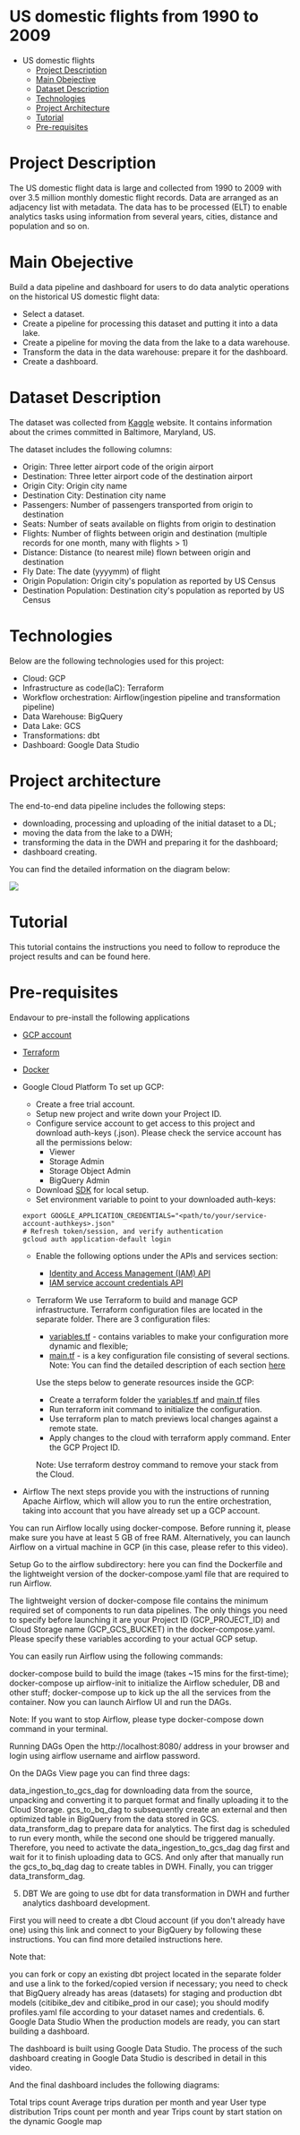 # US domestic flights from 1990 to 2009
* US domestic flights
  * [Project Description](#project-description)
  * [Main Obejective](#main-objective)
  * [Dataset Description](#data-description)
  * [Technologies](#technologies)
  * [Project Architecture](#project-architecture)
  * [Tutorial](#tutorial)
  * [Pre-requisites](#pre-requisites)

# Project Description
The US domestic flight data is large and collected from 1990 to 2009 with over 3.5 million monthly domestic flight records. Data are arranged as an adjacency list with metadata. The data has to be processed (ELT) to enable analytics tasks using information from several years, cities, distance and population and so on.

# Main Obejective
Build a data pipeline and dashboard for users to do data analytic operations on the historical US domestic flight data:

  * Select a dataset.
  * Create a pipeline for processing this dataset and putting it into a data lake.
  * Create a pipeline for moving the data from the lake to a data warehouse.
  * Transform the data in the data warehouse: prepare it for the dashboard.
  * Create a dashboard.

# Dataset Description
The dataset was collected from [Kaggle](https://www.kaggle.com/datasets/ryanjt/us-domestic-flights-from-1990-to-2009) website. It contains information about the crimes committed in Baltimore, Maryland, US.

The dataset includes the following columns:
  * Origin: Three letter airport code of the origin airport
  * Destination: Three letter airport code of the destination airport
  * Origin City: Origin city name
  * Destination City: Destination city name
  * Passengers: Number of passengers transported from origin to destination
  * Seats: Number of seats available on flights from origin to destination
  * Flights:	Number of flights between origin and destination (multiple records for one month, many with flights > 1)
  * Distance:	Distance (to nearest mile) flown between origin and destination
  * Fly Date:	The date (yyyymm) of flight
  * Origin Population:	Origin city's population as reported by US Census
  * Destination Population:	Destination city's population as reported by US Census 

# Technologies
Below are the following technologies used for this project:

  * Cloud: GCP
  * Infrastructure as code(IaC): Terraform
  * Workflow orchestration: Airflow(ingestion pipeline and transformation pipeline)
  * Data Warehouse: BigQuery
  * Data Lake: GCS
  * Transformations: dbt 
  * Dashboard: Google Data Studio  

# Project architecture
The end-to-end data pipeline includes the following steps:

  * downloading, processing and uploading of the initial dataset to a DL;
  * moving the data from the lake to a DWH;
  * transforming the data in the DWH and preparing it for the dashboard;
  * dashboard creating.

You can find the detailed information on the diagram below:

![](https://github.com/ukokobili/baltimore/blob/main/images/Picture1.png)

# Tutorial
This tutorial contains the instructions you need to follow to reproduce the project results and can be found here.

# Pre-requisites
Endavour to pre-install the following applications
  * [GCP account](https://cloud.google.com/)
  * [Terraform](https://www.terraform.io/downloads)
  * [Docker](https://www.docker.com/products/docker-desktop/)

* Google Cloud Platform
  To set up GCP:

  * Create a free trial account.
  * Setup new project and write down your Project ID.
  * Configure service account to get access to this project and download auth-keys (.json). Please check the service account has all the permissions below:
    * Viewer
    * Storage Admin
    * Storage Object Admin
    * BigQuery Admin
  * Download [SDK](https://cloud.google.com/sdk) for local setup.
  * Set environment variable to point to your downloaded auth-keys:
  
  ```
  export GOOGLE_APPLICATION_CREDENTIALS="<path/to/your/service-account-authkeys>.json"
  # Refresh token/session, and verify authentication
  gcloud auth application-default login
  ```
  
  * Enable the following options under the APIs and services section:
     * [Identity and Access Management (IAM) API](https://console.cloud.google.com/apis/library/iam.googleapis.com?project=github-hn-1123)
     * [IAM service account credentials API](https://console.cloud.google.com/apis/library/iamcredentials.googleapis.com?project=github-hn-1123)
     
  * Terraform
    We use Terraform to build and manage GCP infrastructure. Terraform configuration files are located in the separate folder. There are 3 configuration files:

     * [variables.tf](https://github.com/ukokobili/US_domestic_flights/blob/main/terraform/variables.tf) - contains variables to make your configuration more dynamic and flexible;
     * [main.tf](https://github.com/ukokobili/US_domestic_flights/blob/main/terraform/main.tf) - is a key configuration file consisting of several sections.
     Note: You can find the detailed description of each section [here](https://github.com/DataTalksClub/data-engineering-zoomcamp/blob/main/week_1_basics_n_setup/1_terraform_gcp/1_terraform_overview.md)

     Use the steps below to generate resources inside the GCP:

      * Create a terraform folder the [variables.tf](https://github.com/ukokobili/US_domestic_flights/blob/main/terraform/variables.tf) and [main.tf](https://github.com/ukokobili/US_domestic_flights/blob/main/terraform/main.tf) files 
      * Run terraform init command to initialize the configuration.
      * Use terraform plan to match previews local changes against a remote state.
      * Apply changes to the cloud with terraform apply command.
      Enter the GCP Project ID. 
      
      Note: Use terraform destroy command to remove your stack from the Cloud.

 * Airflow
The next steps provide you with the instructions of running Apache Airflow, which will allow you to run the entire orchestration, taking into account that you have already set up a GCP account.

You can run Airflow locally using docker-compose. Before running it, please make sure you have at least 5 GB of free RAM. Alternatively, you can launch Airflow on a virtual machine in GCP (in this case, please refer to this video).

Setup
Go to the airflow subdirectory: here you can find the Dockerfile and the lightweight version of the docker-compose.yaml file that are required to run Airflow.

The lightweight version of docker-compose file contains the minimum required set of components to run data pipelines. The only things you need to specify before launching it are your Project ID (GCP_PROJECT_ID) and Cloud Storage name (GCP_GCS_BUCKET) in the docker-compose.yaml. Please specify these variables according to your actual GCP setup.

You can easily run Airflow using the following commands:

docker-compose build to build the image (takes ~15 mins for the first-time);
docker-compose up airflow-init to initialize the Airflow scheduler, DB and other stuff;
docker-compose up to kick up the all the services from the container.
Now you can launch Airflow UI and run the DAGs.

Note: If you want to stop Airflow, please type docker-compose down command in your terminal.

Running DAGs
Open the http://localhost:8080/ address in your browser and login using airflow username and airflow password.

On the DAGs View page you can find three dags:

data_ingestion_to_gcs_dag for downloading data from the source, unpacking and converting it to parquet format and finally uploading it to the Cloud Storage.
gcs_to_bq_dag to subsequently create an external and then optimized table in BigQuery from the data stored in GCS.
data_transform_dag to prepare data for analytics.
The first dag is scheduled to run every month, while the second one should be triggered manually. Therefore, you need to activate the data_ingestion_to_gcs_dag dag first and wait for it to finish uploading data to GCS. And only after that manually run the gcs_to_bq_dag dag to create tables in DWH. Finally, you can trigger data_transform_dag.

5. DBT
We are going to use dbt for data transformation in DWH and further analytics dashboard development.

First you will need to create a dbt Cloud account (if you don't already have one) using this link and connect to your BigQuery by following these instructions. You can find more detailed instructions here.

Note that:

you can fork or copy an existing dbt project located in the separate folder and use a link to the forked/copied version if necessary;
you need to check that BigQuery already has areas (datasets) for staging and production dbt models (citibike_dev and citibike_prod in our case);
you should modify profiles.yaml file according to your dataset names and credentials.
6. Google Data Studio
When the production models are ready, you can start building a dashboard.

The dashboard is built using Google Data Studio. The process of the such dashboard creating in Google Data Studio is described in detail in this video.

And the final dashboard includes the following diagrams:

Total trips count
Average trips duration per month and year
User type distribution
Trips count per month and year
Trips count by start station on the dynamic Google map


